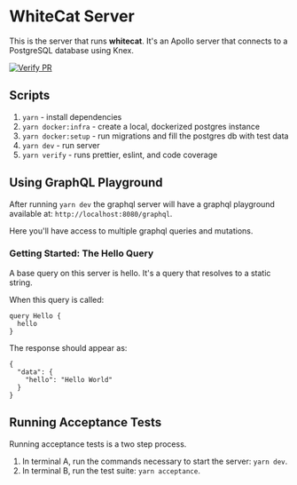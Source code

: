 # WhiteCat Server

This is the server that runs **whitecat**. It's an Apollo server that connects to a PostgreSQL database using Knex.

[![Verify PR](https://github.com/chrstnfrrs/whitecat-server/actions/workflows/verify.yaml/badge.svg)](https://github.com/chrstnfrrs/whitecat-server/actions/workflows/verify.yaml)

## Scripts

1. `yarn` - install dependencies
2. `yarn docker:infra` - create a local, dockerized postgres instance
3.  `yarn docker:setup` - run migrations and fill the postgres db with test data
2. `yarn dev` - run server
3. `yarn verify` - runs prettier, eslint, and code coverage

## Using GraphQL Playground

After running `yarn dev` the graphql server will have a graphql playground available at: `http://localhost:8080/graphql`.

Here you'll have access to multiple graphql queries and mutations.

### Getting Started: The Hello Query

A base query on this server is hello. It's a query that resolves to a static string.

When this query is called:

```
query Hello {
  hello
}
```

The response should appear as:

```
{
  "data": {
    "hello": "Hello World"
  }
}
```

## Running Acceptance Tests

Running acceptance tests is a two step process.

1. In terminal A, run the commands necessary to start the server: `yarn dev`.
2. In terminal B, run the test suite: `yarn acceptance`.
